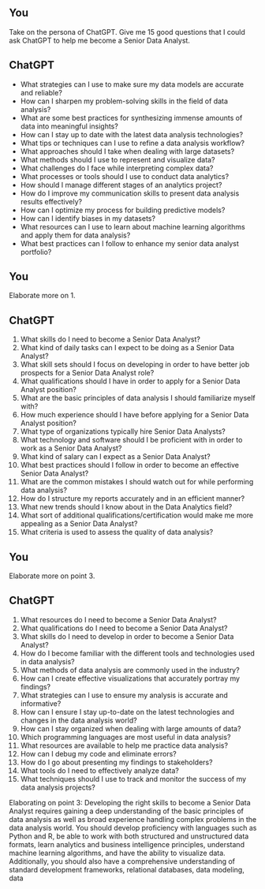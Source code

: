 You
---

Take on the persona of ChatGPT. Give me 15 good questions that I could ask ChatGPT to help me become a Senior Data Analyst.

ChatGPT
-------

*   What strategies can I use to make sure my data models are accurate and reliable?
*   How can I sharpen my problem-solving skills in the field of data analysis?
*   What are some best practices for synthesizing immense amounts of data into meaningful insights?
*   How can I stay up to date with the latest data analysis technologies?
*   What tips or techniques can I use to refine a data analysis workflow?
*   What approaches should I take when dealing with large datasets?
*   What methods should I use to represent and visualize data?
*   What challenges do I face while interpreting complex data?
*   What processes or tools should I use to conduct data analytics?
*   How should I manage different stages of an analytics project?
*   How do I improve my communication skills to present data analysis results effectively?
*   How can I optimize my process for building predictive models?
*   How can I identify biases in my datasets?
*   What resources can I use to learn about machine learning algorithms and apply them for data analysis?
*   What best practices can I follow to enhance my senior data analyst portfolio?

You
---

Elaborate more on 1.

ChatGPT
-------

1.  What skills do I need to become a Senior Data Analyst?
2.  What kind of daily tasks can I expect to be doing as a Senior Data Analyst?
3.  What skill sets should I focus on developing in order to have better job prospects for a Senior Data Analyst role?
4.  What qualifications should I have in order to apply for a Senior Data Analyst position?
5.  What are the basic principles of data analysis I should familiarize myself with?
6.  How much experience should I have before applying for a Senior Data Analyst position?
7.  What type of organizations typically hire Senior Data Analysts?
8.  What technology and software should I be proficient with in order to work as a Senior Data Analyst?
9.  What kind of salary can I expect as a Senior Data Analyst?
10.  What best practices should I follow in order to become an effective Senior Data Analyst?
11.  What are the common mistakes I should watch out for while performing data analysis?
12.  How do I structure my reports accurately and in an efficient manner?
13.  What new trends should I know about in the Data Analytics field?
14.  What sort of additional qualifications/certification would make me more appealing as a Senior Data Analyst?
15.  What criteria is used to assess the quality of data analysis?

You
---

Elaborate more on point 3.

ChatGPT
-------

1.  What resources do I need to become a Senior Data Analyst?
2.  What qualifications do I need to become a Senior Data Analyst?
3.  What skills do I need to develop in order to become a Senior Data Analyst?
4.  How do I become familiar with the different tools and technologies used in data analysis?
5.  What methods of data analysis are commonly used in the industry?
6.  How can I create effective visualizations that accurately portray my findings?
7.  What strategies can I use to ensure my analysis is accurate and informative?
8.  How can I ensure I stay up-to-date on the latest technologies and changes in the data analysis world?
9.  How can I stay organized when dealing with large amounts of data?
10.  Which programming languages are most useful in data analysis?
11.  What resources are available to help me practice data analysis?
12.  How can I debug my code and eliminate errors?
13.  How do I go about presenting my findings to stakeholders?
14.  What tools do I need to effectively analyze data?
15.  What techniques should I use to track and monitor the success of my data analysis projects?

Elaborating on point 3: Developing the right skills to become a Senior Data Analyst requires gaining a deep understanding of the basic principles of data analysis as well as broad experience handling complex problems in the data analysis world. You should develop proficiency with languages such as Python and R, be able to work with both structured and unstructured data formats, learn analytics and business intelligence principles, understand machine learning algorithms, and have the ability to visualize data. Additionally, you should also have a comprehensive understanding of standard development frameworks, relational databases, data modeling, data